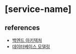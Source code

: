 # [service-name]

## references

- [백엔드 아키텍처](https://miro.com/app/board/o9J_laTyd80=/)
- [데이터베이스 모델링](https://www.erdcloud.com/d/XrM5reMPurCNBreWr)
